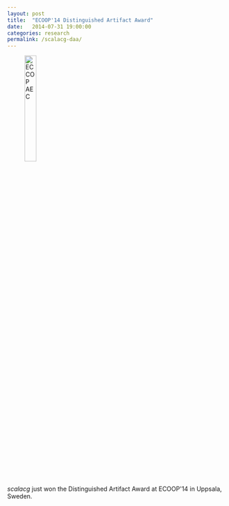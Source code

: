 ```yaml
---
layout: post
title:  "ECOOP'14 Distinguished Artifact Award"
date:   2014-07-31 19:00:00
categories: research
permalink: /scalacg-daa/
---
```


<figure>
	<img width="25%" src="{{ "/resources/images/daa.png" |  prepend: site.baseurl }}" alt="ECCOP AEC"></img>
</figure>

*scalacg* just won the Distinguished Artifact Award at ECOOP'14 in Uppsala, Sweden.